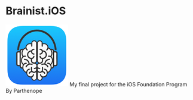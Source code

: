 # Brainist.iOS
<img src="Readme/app logo.png" alignment = "center"/>
My final project for the iOS Foundation Program By Parthenope

